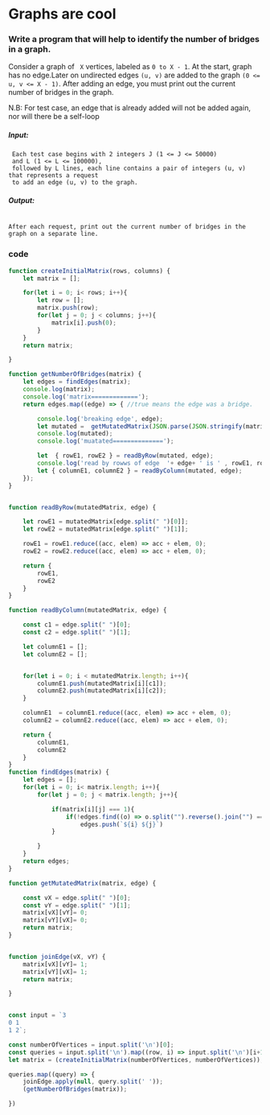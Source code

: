 # Graphs are cool

### Write a program that will help to identify the number of bridges in a graph.

 Consider a graph of ``` X``` vertices, labeled as ```0 to X - 1```.
 At the start, graph has no edge.Later on undirected edges ```(u, v)``` are added to the graph ```(0 <= u, v <= X - 1)```.
 After adding an edge, you must print out the current number of bridges in the graph.

 N.B: For test case,  an edge that is already added will not be added again, nor will there be a self-loop

##### Input:

```
 Each test case begins with 2 integers J (1 <= J <= 50000)
 and L (1 <= L <= 100000),
 followed by L lines, each line contains a pair of integers (u, v) that represents a request
 to add an edge (u, v) to the graph.
 ```
 ##### Output:
 
 ```
 
 After each request, print out the current number of bridges in the graph on a separate line.
```
### code

```javascript
function createInitialMatrix(rows, columns) {
    let matrix = [];

    for(let i = 0; i< rows; i++){
        let row = [];
        matrix.push(row);
        for(let j = 0; j < columns; j++){
            matrix[i].push(0);
        }
    }
    return matrix;

}

function getNumberOfBridges(matrix) {
    let edges = findEdges(matrix);
    console.log(matrix);
    console.log('matrix=============');
    return edges.map((edge) => { //true means the edge was a bridge.

        console.log('breaking edge', edge);
        let mutated =  getMutatedMatrix(JSON.parse(JSON.stringify(matrix)), edge);
        console.log(mutated);
        console.log('muatated==============');

        let  { rowE1, rowE2 } = readByRow(mutated, edge);
        console.log('read by rowws of edge  '+ edge+ ' is ' , rowE1, rowE2);
        let { columnE1, columnE2 } = readByColumn(mutated, edge);
    });
}


function readByRow(mutatedMatrix, edge) {

    let rowE1 = mutatedMatrix[edge.split(" ")[0]];
    let rowE2 = mutatedMatrix[edge.split(" ")[1]];

    rowE1 = rowE1.reduce((acc, elem) => acc + elem, 0);
    rowE2 = rowE2.reduce((acc, elem) => acc + elem, 0);

    return {
        rowE1,
        rowE2
    }
}

function readByColumn(mutatedMatrix, edge) {

    const c1 = edge.split(" ")[0];
    const c2 = edge.split(" ")[1];

    let columnE1 = [];
    let columnE2 = [];


    for(let i = 0; i < mutatedMatrix.length; i++){
        columnE1.push(mutatedMatrix[i][c1]);
        columnE2.push(mutatedMatrix[i][c2]);
    }

    columnE1  = columnE1.reduce((acc, elem) => acc + elem, 0);
    columnE2 = columnE2.reduce((acc, elem) => acc + elem, 0);

    return {
        columnE1,
        columnE2
    }
}
function findEdges(matrix) {
    let edges = [];
    for(let i = 0; i< matrix.length; i++){
        for(let j = 0; j < matrix.length; j++){

            if(matrix[i][j] === 1){
                if(!edges.find((o) => o.split("").reverse().join("") === `${i} ${j}`))
                    edges.push(`${i} ${j}`)
            }

        }
    }
    return edges;
}

function getMutatedMatrix(matrix, edge) {

    const vX = edge.split(" ")[0];
    const vY = edge.split(" ")[1];
    matrix[vX][vY]= 0;
    matrix[vY][vX]= 0;
    return matrix;
}


function joinEdge(vX, vY) {
    matrix[vX][vY]= 1;
    matrix[vY][vX]= 1;
    return matrix;

}


const input = `3
0 1
1 2`;

const numberOfVertices = input.split('\n')[0];
const queries = input.split('\n').map((row, i) => input.split('\n')[i+1]).filter((row) => !!row);
let matrix = (createInitialMatrix(numberOfVertices, numberOfVertices));

queries.map((query) => {
    joinEdge.apply(null, query.split(' '));
    (getNumberOfBridges(matrix));

})

```
